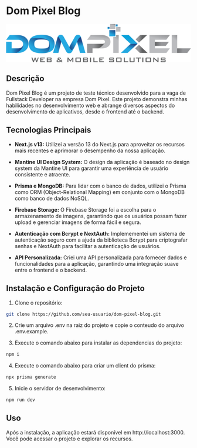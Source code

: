 # Dom Pixel Blog

![Dom Pixel Blog](https://github.com/dom-pixel/fullstack-job-test/blob/next/logo.png?raw=true)

## Descrição

Dom Pixel Blog é um projeto de teste técnico desenvolvido para a vaga de Fullstack Developer na empresa Dom Pixel. Este projeto demonstra minhas habilidades no desenvolvimento web e abrange diversos aspectos do desenvolvimento de aplicativos, desde o frontend até o backend.

## Tecnologias Principais

- **Next.js v13:** Utilizei a versão 13 do Next.js para aproveitar os recursos mais recentes e aprimorar o desempenho da nossa aplicação.

- **Mantine UI Design System:** O design da aplicação é baseado no design system da Mantine UI para garantir uma experiência de usuário consistente e atraente.

- **Prisma e MongoDB:** Para lidar com o banco de dados, utilizei o Prisma como ORM (Object-Relational Mapping) em conjunto com o MongoDB como banco de dados NoSQL.

- **Firebase Storage:** O Firebase Storage foi a escolha para o armazenamento de imagens, garantindo que os usuários possam fazer upload e gerenciar imagens de forma fácil e segura.

- **Autenticação com Bcrypt e NextAuth:** Implemementei um sistema de autenticação seguro com a ajuda da biblioteca Bcrypt para criptografar senhas e NextAuth para facilitar a autenticação de usuários.

- **API Personalizada:** Criei uma API personalizada para fornecer dados e funcionalidades para a aplicação, garantindo uma integração suave entre o frontend e o backend.

## Instalação e Configuração do Projeto

1. Clone o repositório:

```bash
git clone https://github.com/seu-usuario/dom-pixel-blog.git
```
2. Crie um arquivo .env na raiz do projeto e copie o conteudo do arquivo .env.example.

3. Execute o comando abaixo para instalar as dependencias do projeto:
   
```bash
npm i
```

4. Execute o comando abaixo para criar um client do prisma:

```bash
npx prisma generate
```
5. Inicie o servidor de desenvolvimento:

```bash
npm run dev
```

## Uso
Após a instalação, a aplicação estará disponível em http://localhost:3000. Você pode acessar o projeto e explorar os recursos.


